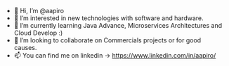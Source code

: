 - 👋 Hi, I’m @aapiro
- 👀 I’m interested in new technologies with software and hardware.
- 🌱 I’m currently learning Java Advance, Microservices Architectures and Cloud Develop :)
- 💞️ I’m looking to collaborate on Commercials projects or for good causes.
- 📫 You can find me on linkedin -> https://www.linkedin.com/in/aapiro/

<!---
aapiro/aapiro is a ✨ special ✨ repository because its `README.md` (this file) appears on your GitHub profile.
You can click the Preview link to take a look at your changes.
--->
